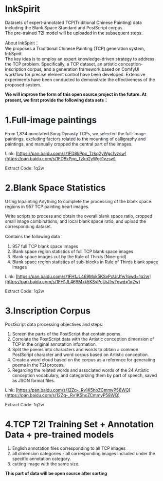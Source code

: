 # InkSpirit
Datasets of expert-annotated  TCP(Triditional Chinese Painting) data including the Blank Space Standard and PostScript corpus.  
The pre-trained T2I model will be uploaded in the subsequent steps.  
  

About InkSpirit：  
We proposes a Traditional Chinese Painting (TCP) generation system, InkSpirit.   
The key idea is to employ an expert knowledge-driven strategy to address the TCP problem. Specifically, a TCP dataset, an artistic conception-inscription corpus, and a generation framework based on ComfyUI workflow for precise element control have been developed. Extensive experiments have been conducted to demonstrate the effectiveness of the proposed system.

**We will improve the form of this open source project in the future. At present, we first provide the following data sets：**

# <font style="color:rgb(28, 31, 35);">1.Full-image paintings</font>
<font style="color:rgb(28, 31, 35);">From 1,834 annotated Song Dynasty TCPs, we selected the full-image paintings, excluding factors related to the mounting of calligraphy and paintings, and manually cropped the central part of the images.</font>

<font style="color:rgb(28, 31, 35);">Link: </font>[https://pan.baidu.com/s/1FD8kPpo_Tzkq2yWgc1vzsw](https://pan.baidu.com/s/1FD8kPpo_Tzkq2yWgc1vzsw)<font style="color:rgb(28, 31, 35);"> </font>

<font style="color:rgb(28, 31, 35);">Extract Code: 1q2w</font>

<font style="color:rgb(28, 31, 35);"></font>

# <font style="color:rgb(28, 31, 35);">2.Blank Space Statistics  </font>
<font style="color:rgb(28, 31, 35);">Using Inpainting Anything to complete the processing of the blank space regions in 957 TCP painting heart images.</font>

<font style="color:rgb(28, 31, 35);"> Write scripts to process and obtain the overall blank space ratio, cropped small image combinations, and local blank space ratio, and upload the corresponding dataset.</font>

<font style="color:rgb(28, 31, 35);">Contains the following data：</font>

1. <font style="color:rgb(28, 31, 35);">957 full TCP blank space images</font>
2. <font style="color:rgb(28, 31, 35);">Blank space region statistics of full TCP blank space images</font>
3. <font style="color:rgb(28, 31, 35);">Blank space images cut by the Rule of Thirds (Nine-grid)</font>
4. <font style="color:rgb(28, 31, 35);">Blank space region statistics of sub-blocks in Rule of Thirds blank space images</font>

<font style="color:rgb(28, 31, 35);">Link: </font>[https://pan.baidu.com/s/1FH1JL469Mxk5KSvPcUrJfw?pwd=1q2w](https://pan.baidu.com/s/1FH1JL469Mxk5KSvPcUrJfw?pwd=1q2w)<font style="color:rgb(28, 31, 35);"> </font>

<font style="color:rgb(28, 31, 35);">Extract Code: 1q2w</font>

<font style="color:rgb(28, 31, 35);"></font>

# <font style="color:rgb(28, 31, 35);"> 3.Inscription Corpus  </font>
PostScript data processing objectives and steps:

1. Screen the parts of the PostScript that contain poems.
2. Correlate the PostScript data with the Artistic conception dimension of TCP in the original annotation information.
3. Split the poems into characters and words to obtain a common PostScript character and word corpus based on Artistic conception.
4. Create a word cloud based on the corpus as a reference for generating poems in the T2I process.
5. Regarding the related words and associated words of the 24 Artistic conception vocabulary, and categorizing them by part of speech, saved as JSON format files.



Link: [https://pan.baidu.com/s/12Zq-_Rv1K5hoZCmmyP58WQ](https://pan.baidu.com/s/12Zq-_Rv1K5hoZCmmyP58WQ) 

<font style="color:rgb(28, 31, 35);">Extract Code: 1q2w</font>

<font style="color:rgb(28, 31, 35);"></font>

# 4.TCP T2I Training Set + Annotation Data + pre-trained models
1. English annotation files corresponding to all TCP images
2. all dimension categories - all corresponding images included under the specific annotation category.
3. cutting image with the same size.



**This part of data will be open source after sorting**

